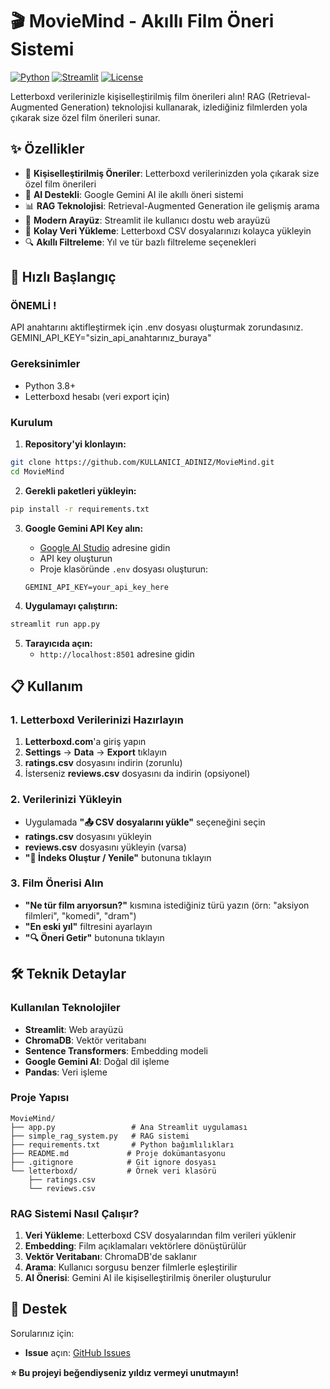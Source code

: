 # 🎬 MovieMind - Akıllı Film Öneri Sistemi

[![Python](https://img.shields.io/badge/Python-3.8+-blue.svg)](https://python.org)
[![Streamlit](https://img.shields.io/badge/Streamlit-1.28+-red.svg)](https://streamlit.io)
[![License](https://img.shields.io/badge/License-MIT-green.svg)](LICENSE)

Letterboxd verilerinizle kişiselleştirilmiş film önerileri alın! RAG (Retrieval-Augmented Generation) teknolojisi kullanarak, izlediğiniz filmlerden yola çıkarak size özel film önerileri sunar.

## ✨ Özellikler

- 🎯 **Kişiselleştirilmiş Öneriler**: Letterboxd verilerinizden yola çıkarak size özel film önerileri
- 🤖 **AI Destekli**: Google Gemini AI ile akıllı öneri sistemi
- 📊 **RAG Teknolojisi**: Retrieval-Augmented Generation ile gelişmiş arama
- 🎨 **Modern Arayüz**: Streamlit ile kullanıcı dostu web arayüzü
- 📁 **Kolay Veri Yükleme**: Letterboxd CSV dosyalarınızı kolayca yükleyin
- 🔍 **Akıllı Filtreleme**: Yıl ve tür bazlı filtreleme seçenekleri

## 🚀 Hızlı Başlangıç
### ÖNEMLİ !
API anahtarını aktifleştirmek için .env dosyası oluşturmak zorundasınız.
   GEMINI_API_KEY="sizin_api_anahtarınız_buraya"
### Gereksinimler

- Python 3.8+
- Letterboxd hesabı (veri export için)

### Kurulum

1. **Repository'yi klonlayın:**
```bash
git clone https://github.com/KULLANICI_ADINIZ/MovieMind.git
cd MovieMind
```

2. **Gerekli paketleri yükleyin:**
```bash
pip install -r requirements.txt
```

3. **Google Gemini API Key alın:**
   - [Google AI Studio](https://makersuite.google.com/app/apikey) adresine gidin
   - API key oluşturun
   - Proje klasöründe `.env` dosyası oluşturun:
   ```
   GEMINI_API_KEY=your_api_key_here
   ```

4. **Uygulamayı çalıştırın:**
```bash
streamlit run app.py
```

5. **Tarayıcıda açın:**
   - `http://localhost:8501` adresine gidin

## 📋 Kullanım

### 1. Letterboxd Verilerinizi Hazırlayın

1. **Letterboxd.com**'a giriş yapın
2. **Settings** → **Data** → **Export** tıklayın
3. **ratings.csv** dosyasını indirin (zorunlu)
4. İsterseniz **reviews.csv** dosyasını da indirin (opsiyonel)

### 2. Verilerinizi Yükleyin

- Uygulamada **"📤 CSV dosyalarını yükle"** seçeneğini seçin
- **ratings.csv** dosyasını yükleyin
- **reviews.csv** dosyasını yükleyin (varsa)
- **"🔧 İndeks Oluştur / Yenile"** butonuna tıklayın

### 3. Film Önerisi Alın

- **"Ne tür film arıyorsun?"** kısmına istediğiniz türü yazın (örn: "aksiyon filmleri", "komedi", "dram")
- **"En eski yıl"** filtresini ayarlayın
- **"🔍 Öneri Getir"** butonuna tıklayın

## 🛠️ Teknik Detaylar

### Kullanılan Teknolojiler

- **Streamlit**: Web arayüzü
- **ChromaDB**: Vektör veritabanı
- **Sentence Transformers**: Embedding modeli
- **Google Gemini AI**: Doğal dil işleme
- **Pandas**: Veri işleme

### Proje Yapısı

```
MovieMind/
├── app.py                 # Ana Streamlit uygulaması
├── simple_rag_system.py   # RAG sistemi
├── requirements.txt       # Python bağımlılıkları
├── README.md             # Proje dokümantasyonu
├── .gitignore            # Git ignore dosyası
└── letterboxd/           # Örnek veri klasörü
    ├── ratings.csv
    └── reviews.csv
```

### RAG Sistemi Nasıl Çalışır?

1. **Veri Yükleme**: Letterboxd CSV dosyalarından film verileri yüklenir
2. **Embedding**: Film açıklamaları vektörlere dönüştürülür
3. **Vektör Veritabanı**: ChromaDB'de saklanır
4. **Arama**: Kullanıcı sorgusu benzer filmlerle eşleştirilir
5. **AI Önerisi**: Gemini AI ile kişiselleştirilmiş öneriler oluşturulur


## 🤝 Destek

Sorularınız için:
- **Issue** açın: [GitHub Issues](https://github.com/hy0pr0b/MovieMind/issues)


**⭐ Bu projeyi beğendiyseniz yıldız vermeyi unutmayın!**
